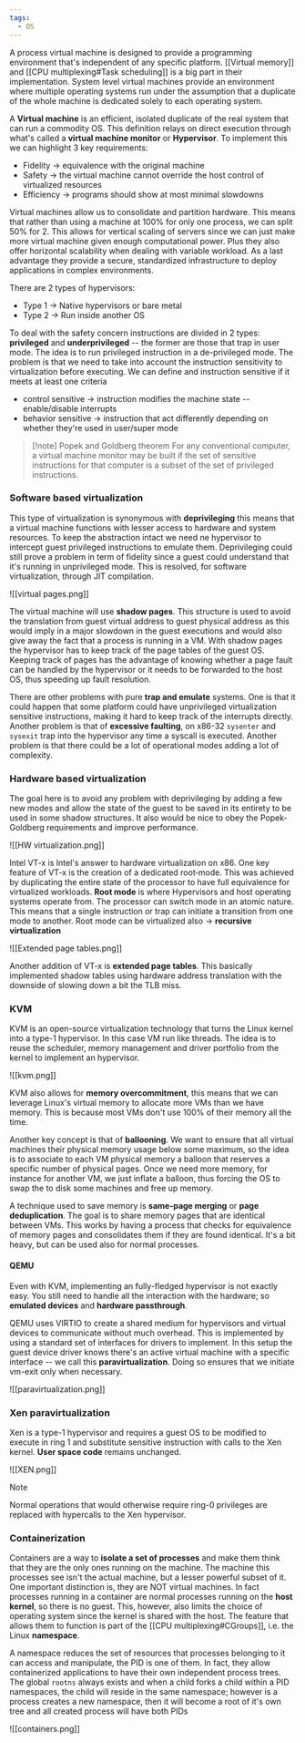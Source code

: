 ```yaml
---
tags:
  - OS
---
```

A process virtual machine is designed to provide a programming environment that's independent of any specific platform. [[Virtual memory]] and [[CPU multiplexing#Task scheduling]] is a big part in their implementation. System level virtual machines provide an environment where multiple operating systems run under the assumption that a duplicate of the whole machine is dedicated solely to each operating system.

A **Virtual machine** is an efficient, isolated duplicate of the real system that can run a commodity OS. This definition relays on direct execution through what's called a **virtual machine monitor** or **Hypervisor**. To implement this we can highlight $3$ key requirements:
- Fidelity $\to$ equivalence with the original machine
- Safety $\to$ the virtual machine cannot override the host control of virtualized resources
- Efficiency $\to$ programs should show at most minimal slowdowns

Virtual machines allow us to consolidate and partition hardware. This means that rather than using a machine at $100\%$ for only one process, we can split $50\%$ for $2$. This allows for vertical scaling of servers since we can just make more virtual machine given enough computational power. Plus they also offer horizontal scalability when dealing with variable workload. As a last advantage they provide a secure, standardized infrastructure to deploy applications in complex environments.

There are $2$ types of hypervisors:
- Type $1$ $\to$ Native hypervisors or bare metal
- Type $2$ $\to$ Run inside another OS

To deal with the safety concern instructions are divided in $2$ types: **privileged** and **underprivileged** -- the former are those that trap in user mode. The idea is to run privileged instruction in a de-privileged mode. The problem is that we need to take into account the instruction sensitivity to virtualization before executing. We can define and instruction sensitive if it meets at least one criteria
- control sensitive $\to$  instruction modifies the machine state -- enable/disable interrupts
- behavior sensitive $\to$ instruction that act differently depending on whether they're used in user/super mode

>[!note] Popek and Goldberg theorem
>For any conventional computer, a virtual machine monitor may be built if the set of sensitive instructions for that computer is a subset of the set of privileged instructions.
### Software based virtualization

This type of virtualization is synonymous with **deprivileging** this means that a virtual machine functions with lesser access to hardware and system resources. To keep the abstraction intact we need ne hypervisor to intercept guest privileged instructions to emulate them. Deprivileging could still prove a problem in term of fidelity since a guest could understand that it's running in unprivileged mode. This is resolved, for software virtualization, through JIT compilation.  

![[virtual pages.png]]

The virtual machine will use **shadow pages**. This structure is used to avoid the translation from guest virtual address to guest physical address as this would imply in a major slowdown in the guest executions and would also give away the fact that a process is running in a VM. With shadow pages the hypervisor has to keep track of the page tables of the guest OS. Keeping track of pages has the advantage of knowing whether a page fault can be handled by the hypervisor or it needs to be forwarded to the host OS, thus speeding up fault resolution. 

There are other problems with pure **trap and emulate** systems. One is that it could happen that some platform could have unprivileged virtualization sensitive instructions, making it hard to keep track of the interrupts directly. Another problem is that of **excessive faulting**, on x86-32 `sysenter` and `sysexit` trap into the hypervisor any time a syscall is executed. Another problem is that there could be a lot of operational modes adding a lot of complexity.
### Hardware based virtualization

The goal here is to avoid any problem with deprivileging by adding a few new modes and allow the state of the guest to be saved in its entirety to be used in some shadow structures. It also would be nice to obey the Popek-Goldberg requirements and improve performance.

![[HW virtualization.png]]

Intel VT-x is Intel's answer to hardware virtualization on x86. One key feature of VT‐x is the creation of a dedicated root‐mode. This was achieved by duplicating the entire state of the processor to have full equivalence for virtualized workloads. **Root mode** is where Hypervisors and host operating systems operate from. The processor can switch mode in an atomic nature. This means that a single instruction or trap can initiate a transition from one mode to another. Root mode can be virtualized also $\to$ **recursive virtualization**

![[Extended page tables.png]]

Another addition of VT-x is **extended page tables**. This basically implemented shadow tables using hardware address translation with the downside of slowing down a bit the TLB miss.
### KVM

KVM is an open-source virtualization technology that turns the Linux kernel into a type-1 hypervisor. In this case VM run like threads. The idea is to reuse the scheduler, memory management and driver portfolio from the kernel to implement an hypervisor.

![[kvm.png]]

KVM also allows for **memory overcommitment**, this means that we can leverage Linux's virtual memory to allocate more VMs than we have memory. This is because most VMs don't use $100\%$ of their memory all the time. 

Another key concept is that of **ballooning**. We want to ensure that all virtual machines their physical memory usage below some maximum, so the idea is to associate to each VM physical memory a balloon that reserves a specific number of physical pages. Once we need more memory, for instance for another VM, we just inflate a balloon, thus forcing the OS to swap the to disk some machines and free up memory.

A technique used to save memory is **same-page merging** or **page deduplication**. The goal is to share memory pages that are identical between VMs. This works by having a process that checks for equivalence of memory pages and consolidates them if they are found identical. It's a bit heavy, but can be used also for normal processes.
#### QEMU

Even with KVM, implementing an fully-fledged hypervisor is not exactly easy. You still need to handle all the interaction with the hardware; so **emulated devices** and **hardware passthrough**. 

QEMU uses VIRTIO to create a shared medium for hypervisors and virtual devices to communicate without much overhead. This is implemented by using a standard set of interfaces for drivers to implement. In this setup the guest device driver knows there's an active virtual machine with a specific interface -- we call this **paravirtualization**. Doing so ensures that we initiate vm-exit only when necessary.

![[paravirtualization.png]]
### Xen paravirtualization

Xen is a type-1 hypervisor and requires a guest OS to be modified to execute in ring 1 and substitute sensitive instruction with calls to the Xen kernel. **User space code** remains unchanged.

![[XEN.png]]

>[!note]
>Normal operations that would otherwise require ring-0 privileges are replaced with hypercalls to the Xen hypervisor.
### Containerization

Containers are a way to **isolate a set of processes** and make them think that they are the only ones running on the machine. The machine this processes see isn't the actual machine, but a lesser powerful subset of it. One important distinction is, they are NOT virtual machines. In fact processes running in a container are normal processes running on the **host kernel**, so there is no guest. This, however, also limits the choice of operating system since the kernel is shared with the host. The feature that allows them to function is part of the [[CPU multiplexing#CGroups]], i.e. the Linux **namespace**.

A namespace reduces the set of resources that processes belonging to it can access and manipulate, the PID is one of them. In fact, they allow containerized applications to have their own independent process trees. The global `rootns` always exists and when a child forks a child within a PID namespaces, the child will reside in the same namespace; however is a process creates a new namespace, then it will become a root of it's own tree and all created process will have both PIDs

![[containers.png]]